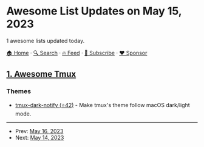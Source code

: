 # Awesome List Updates on May 15, 2023

1 awesome lists updated today.

[🏠 Home](/README.md) · [🔍 Search](https://www.trackawesomelist.com/search/) · [🔥 Feed](https://www.trackawesomelist.com/rss.xml) · [📮 Subscribe](https://trackawesomelist.us17.list-manage.com/subscribe?u=d2f0117aa829c83a63ec63c2f&id=36a103854c) · [❤️  Sponsor](https://github.com/sponsors/theowenyoung)



## [1. Awesome Tmux](/content/rothgar/awesome-tmux/README.md)

### Themes

*   [tmux-dark-notify (⭐42)](https://github.com/erikw/tmux-dark-notify) - Make tmux's theme follow macOS dark/light mode.

---

- Prev: [May 16, 2023](/content/2023/05/16/README.md)
- Next: [May 14, 2023](/content/2023/05/14/README.md)